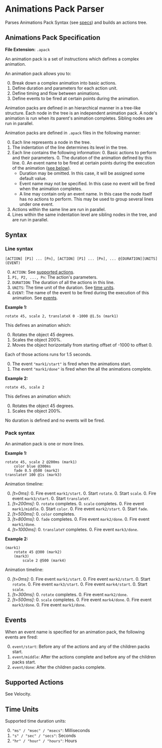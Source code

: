 # Animations Pack Parser

Parses Animations Pack Syntax (see [specs](#animations-pack-specification)) and
builds an actions tree.

## Animations Pack Specification

**File Extension:** `.apack`

An animation pack is a set of instructions which defines a complex animation.

An animation pack allows you to:

0. Break down a complex animation into basic actions.
0. Define duration and parameters for each action unit.
0. Define timing and flow between animations.
0. Define events to be fired at certain points during the animation.

Animation packs are defined in an hierarchical manner in a tree-like structure.
Each node in the tree is an independent animation pack. A node's animation is
run when its parent's animation completes. Sibling nodes are run in parallel.

Animation packs are defined in `.apack` files in the following manner:

0. Each line represents a node in the tree.
0. The indentation of the line determines its level in the tree.
0. Each line contains the following information:
    0. Basic actions to perform and their parameters.
    0. The duration of the animation defined by this line.
    0. An event name to be fired at certain points during the execution of the
       animation ([see below](#events)).
    * Duration may be omitted. In this case, it will be assigned some default
      value.
    * Event name may not be specified. In this case no event will be fired when
      the animation completes.
    * A line may contain only an event name. In this case the node itself has
      no actions to perform. This may be used to group several lines under one
      event.
0. Actions within the same line are run in parallel.
0. Lines within the same indentation level are sibling nodes in the tree, and
   are run in parallel.

## Syntax

### Line syntax

`[ACTION] [P1] ... [Pn], [ACTION] [P1] ... [Pn], ... @[DURATION][UNITS] (EVENT)`

0. `ACTION`: See [supported actions](#supported-actions).
0. `P1, P2, ..., Pn`: The action's parameters.
0. `DURATION`: The duration of all the actions in this line.
0. `UNITS`: The time unit of the duration. See [time units](#time-units).
0. `EVENT`: The name of the event to be fired during the execution of this
   animation. See [events](#events).

**Example 1:**

`rotate 45, scale 2, translateX 0 -1000 @1.5s (mark1)`
 
 This defines an animation which:

 0. Rotates the object 45 degrees.
 0. Scales the object 200%.
 0. Moves the object horizontally from starting offset of -1000 to offset 0.

Each of those actions runs for 1.5 seconds.

0. The event `"mark1/start"` is fired when the animations start.
0. The event `"mark1/done"` is fired when the all the animations complete.

**Example 2:**

`rotate 45, scale 2`
 
 This defines an animation which:

 0. Rotates the object 45 degrees.
 0. Scales the object 200%.

No duration is defined and no events will be fired.

### Pack syntax

An animation pack is one or more lines.

**Example 1:**

```
rotate 45, scale 2 @200ms (mark1)
    color blue @300ms
    fade 0.5 @500 (mark2)
translateY 100 @1s (mark3)
```

Animation timeline:

0. *[t=0ms]*:
    0. Fire event `mark1/start`.
    0. Start `rotate`.
    0. Start `scale`.
    0. Fire event `mark3/start`.
    0. Start `translateY`.
0. *[t=200ms]*:
    0. `rotate` completes.
    0. `scale` completes.
    0. Fire event `mark1/middle`.
    0. Start `color`.
    0. Fire event `mark2/start`.
    0. Start `fade`.
0. *[t=500ms]*:
    0. `color` completes.
0. *[t=800ms]*:
    0. `fade` completes.
    0. Fire event `mark2/done`.
    0. Fire event `mark1/done`.
0. *[t=1000ms]*:
    0. `translateY` completes.
    0. Fire event `mark3/done`.

**Example 2:**

```
(mark1)
    rotate 45 @300 (mark2)
    (mark3)
        scale 2 @500 (mark4)
```

Animation timeline:

0. *[t=0ms]*:
    0. Fire event `mark1/start`.
    0. Fire event `mark2/start`.
    0. Start `rotate`.
    0. Fire event `mark3/start`.
    0. Fire event `mark4/start`.
    0. Start `scale`.
0. *[t=300ms]*:
    0. `rotate` completes.
    0. Fire event `mark2/done`.
0. *[t=500ms]*:
    0. `scale` completes.
    0. Fire event `mark4/done`.
    0. Fire event `mark3/done`.
    0. Fire event `mark1/done`.

## Events

When an event name is specified for an animation pack, the following events are
fired:

0. `event/start`: Before any of the actions and any of the children packs start.
0. `event/middle`: After the actions complete and before any of the children
   packs start.
0. `event/done`: After the children packs complete.

## Supported Actions

See Velocity.

## Time Units

Supported time duration units:

0. `"ms" / "msec" / "msecs"`: Milliseconds
0. `"s" / "sec" / "secs"`: Seconds
0. `"hr" / "hour" / "hours"`: Hours

